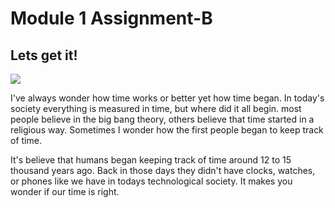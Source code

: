 # Module 1 Assignment-B
## Lets get it!
<img src="https://d1zp01vk4nyewr.cloudfront.net/images/blog/_1200x630_crop_center-center_82_none/scott.jpg?mtime=1622137257">
<p> I've always wonder how time works or better yet how time began. In today's society everything is measured in time, but where did it all begin. most people believe in the big bang theory, others believe that time started in a religious way. Sometimes I wonder how the first people began to keep track of time.</p>
<p> It's believe that humans began keeping track of time around 12 to 15 thousand years ago. Back in those days they didn't have clocks, watches, or phones like we have in todays technological society. It makes you wonder if our time is right.
